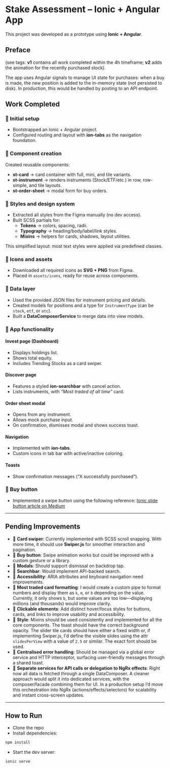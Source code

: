 # Stake Assessment – Ionic + Angular App

This project was developed as a prototype using **Ionic + Angular**.  

## Preface
(see tags: **v1** contains all work completed within the 4h timeframe; **v2** adds the animation for the recently purchased stock).

The app uses Angular signals to manage UI state for purchases: when a buy is made, the new position is added to the in-memory state (not persisted to disk). In production, this would be handled by posting to an API endpoint.

## Work Completed

### 🔹 Initial setup
- Bootstrapped an Ionic + Angular project.
- Configured routing and layout with **ion-tabs** as the navigation foundation.

### 🔹 Component creation
Created reusable components:
- **st-card** → card container with full, mini, and tile variants.
- **st-instrument** → renders instruments (Stock/ETF/etc.) in row, row-simple, and tile layouts.
- **st-order-sheet** → modal form for buy orders.

### 🔹 Styles and design system
- Extracted all styles from the Figma manually (no dev access).
- Built SCSS partials for:
  - **Tokens** → colors, spacing, radii.
  - **Typography** → heading/body/label/link styles.
  - **Mixins** → helpers for cards, shadows, layout utilities.

This simplified layout: most text styles were applied via predefined classes.

### 🔹 Icons and assets
- Downloaded all required icons as **SVG + PNG** from Figma.
- Placed in `assets/icons`, ready for reuse across components.

### 🔹 Data layer
- Used the provided JSON files for instrument pricing and details.
- Created models for positions and a type for `InstrumentType` (can be `stock`, `etf`, or `otc`).
- Built a **DataComposerService** to merge data into view models.

### 🔹 App functionality

#### Invest page (Dashboard)
- Displays holdings list.
- Shows total equity.
- Includes Trending Stocks as a card swiper.

#### Discover page
- Features a styled **ion-searchbar** with cancel action.
- Lists instruments, with *“Most traded of all time”* card.

#### Order sheet modal
- Opens from any instrument.
- Allows mock purchase input.
- On confirmation, dismisses modal and shows success toast.

#### Navigation
- Implemented with **ion-tabs**.
- Custom icons in tab bar with active/inactive coloring.

#### Toasts
- Show confirmation messages (“X successfully purchased”).

### 🔹 Buy button
- Implemented a swipe button using the following reference: [Ionic slide button article on Medium](https://jsantacl.medium.com/ionic-slide-button-component-part-1-e61711648492)

---

## Pending Improvements
- 🔸 **Card swiper**: Currently implemented with SCSS scroll snapping. With more time, it should use **Swiper.js** for smoother interaction and pagination.
- 🔸 **Buy button**: Swipe animation works but could be improved with a custom gesture or a library.
- 🔸 **Modals**: Should support dismissal on backdrop tap.
- 🔸 **Searchbar**: Would implement API-backed search.
- 🔸 **Accessibility**: ARIA attributes and keyboard navigation need improvements.
- 🔸 **Most traded card formatting**: I would create a custom pipe to format numbers and display them as `k`, `m`, or `b` depending on the value. Currently, it only shows `b`, but some values are too low—displaying millions (and thousands) would improve clarity.
- 🔸 **Clickable elements**: Add distinct hover/focus styles for buttons, cards, and links to improve usability and accessibility.
- 🔸 **Style**: Mixins should be used consistently and implemented for all the core components. The toast should have the correct background opacity. The slider tile cards should have either a fixed width or, if implementing Swiper.js, I'd define the visible slides using the attr `slidesPerView` with a value of `2.5` or similar. The exact font should be used.
- 🔸 **Centralised error handling**: Should be managed via a global error service and HTTP interceptor, surfacing user-friendly messages through a shared toast. 
- 🔸 **Separate services for API calls or delegation to NgRx effects**: Right now all data is fetched through a single DataComposer. A cleaner approach would split it into dedicated services, with the composer/facade combining them for UI. In a production setup I’d move this orchestration into NgRx (actions/effects/selectors) for scalability and instant cross-screen updates.

---

## How to Run

- Clone the repo
- Install dependencies:

```bash
npm install
```

- Start the dev server:

```bash
ionic serve
```










